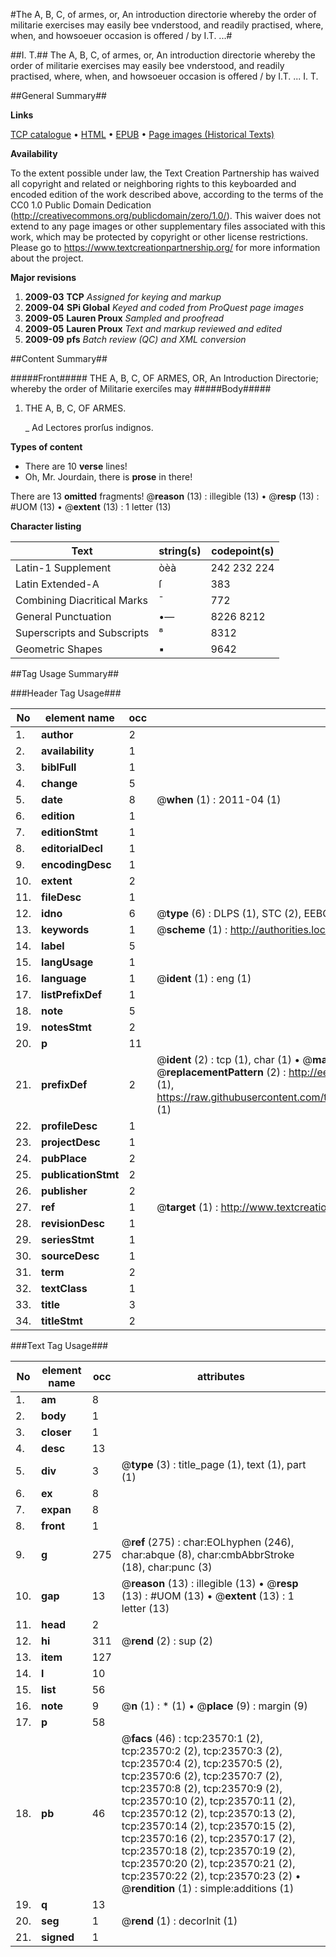 #The A, B, C, of armes, or, An introduction directorie whereby the order of militarie exercises may easily bee vnderstood, and readily practised, where, when, and howsoeuer occasion is offered / by I.T. ...#

##I. T.##
The A, B, C, of armes, or, An introduction directorie whereby the order of militarie exercises may easily bee vnderstood, and readily practised, where, when, and howsoeuer occasion is offered / by I.T. ...
I. T.

##General Summary##

**Links**

[TCP catalogue](http://www.ota.ox.ac.uk/tcp/)  • 
[HTML](http://tei.it.ox.ac.uk/tcp/Texts-HTML/free/A13/A13315.html)  • 
[EPUB](http://tei.it.ox.ac.uk/tcp/Texts-EPUB/free/A13/A13315.epub) • 
[Page images (Historical Texts)](https://historicaltexts.jisc.ac.uk/eebo-19968432e)

**Availability**

To the extent possible under law, the Text Creation Partnership has waived all copyright and related or neighboring rights to this keyboarded and encoded edition of the work described above, according to the terms of the CC0 1.0 Public Domain Dedication (http://creativecommons.org/publicdomain/zero/1.0/). This waiver does not extend to any page images or other supplementary files associated with this work, which may be protected by copyright or other license restrictions. Please go to https://www.textcreationpartnership.org/ for more information about the project.

**Major revisions**

1. __2009-03__ __TCP__ *Assigned for keying and markup*
1. __2009-04__ __SPi Global__ *Keyed and coded from ProQuest page images*
1. __2009-05__ __Lauren Proux__ *Sampled and proofread*
1. __2009-05__ __Lauren Proux__ *Text and markup reviewed and edited*
1. __2009-09__ __pfs__ *Batch review (QC) and XML conversion*

##Content Summary##

#####Front#####
THE A, B, C, OF ARMES, OR, An Introduction Directorie; whereby the order of Militarie exerciſes may 
#####Body#####

1. THE A, B, C, OF ARMES.

    _ Ad Lectores prorſus indignos.

**Types of content**

  * There are 10 **verse** lines!
  * Oh, Mr. Jourdain, there is **prose** in there!

There are 13 **omitted** fragments! 
 @__reason__ (13) : illegible (13)  •  @__resp__ (13) : #UOM (13)  •  @__extent__ (13) : 1 letter (13)

**Character listing**


|Text|string(s)|codepoint(s)|
|---|---|---|
|Latin-1 Supplement|òèà|242 232 224|
|Latin Extended-A|ſ|383|
|Combining             Diacritical Marks|̄|772|
|General Punctuation|•—|8226 8212|
|Superscripts             and Subscripts|⁸|8312|
|Geometric Shapes|▪|9642|

##Tag Usage Summary##

###Header Tag Usage###

|No|element name|occ|attributes|
|---|---|---|---|
|1.|__author__|2||
|2.|__availability__|1||
|3.|__biblFull__|1||
|4.|__change__|5||
|5.|__date__|8| @__when__ (1) : 2011-04 (1)|
|6.|__edition__|1||
|7.|__editionStmt__|1||
|8.|__editorialDecl__|1||
|9.|__encodingDesc__|1||
|10.|__extent__|2||
|11.|__fileDesc__|1||
|12.|__idno__|6| @__type__ (6) : DLPS (1), STC (2), EEBO-CITATION (1), OCLC (1), VID (1)|
|13.|__keywords__|1| @__scheme__ (1) : http://authorities.loc.gov/ (1)|
|14.|__label__|5||
|15.|__langUsage__|1||
|16.|__language__|1| @__ident__ (1) : eng (1)|
|17.|__listPrefixDef__|1||
|18.|__note__|5||
|19.|__notesStmt__|2||
|20.|__p__|11||
|21.|__prefixDef__|2| @__ident__ (2) : tcp (1), char (1)  •  @__matchPattern__ (2) : ([0-9\-]+):([0-9IVX]+) (1), (.+) (1)  •  @__replacementPattern__ (2) : http://eebo.chadwyck.com/downloadtiff?vid=$1&page=$2 (1), https://raw.githubusercontent.com/textcreationpartnership/Texts/master/tcpchars.xml#$1 (1)|
|22.|__profileDesc__|1||
|23.|__projectDesc__|1||
|24.|__pubPlace__|2||
|25.|__publicationStmt__|2||
|26.|__publisher__|2||
|27.|__ref__|1| @__target__ (1) : http://www.textcreationpartnership.org/docs/. (1)|
|28.|__revisionDesc__|1||
|29.|__seriesStmt__|1||
|30.|__sourceDesc__|1||
|31.|__term__|2||
|32.|__textClass__|1||
|33.|__title__|3||
|34.|__titleStmt__|2||


###Text Tag Usage###

|No|element name|occ|attributes|
|---|---|---|---|
|1.|__am__|8||
|2.|__body__|1||
|3.|__closer__|1||
|4.|__desc__|13||
|5.|__div__|3| @__type__ (3) : title_page (1), text (1), part (1)|
|6.|__ex__|8||
|7.|__expan__|8||
|8.|__front__|1||
|9.|__g__|275| @__ref__ (275) : char:EOLhyphen (246), char:abque (8), char:cmbAbbrStroke (18), char:punc (3)|
|10.|__gap__|13| @__reason__ (13) : illegible (13)  •  @__resp__ (13) : #UOM (13)  •  @__extent__ (13) : 1 letter (13)|
|11.|__head__|2||
|12.|__hi__|311| @__rend__ (2) : sup (2)|
|13.|__item__|127||
|14.|__l__|10||
|15.|__list__|56||
|16.|__note__|9| @__n__ (1) : * (1)  •  @__place__ (9) : margin (9)|
|17.|__p__|58||
|18.|__pb__|46| @__facs__ (46) : tcp:23570:1 (2), tcp:23570:2 (2), tcp:23570:3 (2), tcp:23570:4 (2), tcp:23570:5 (2), tcp:23570:6 (2), tcp:23570:7 (2), tcp:23570:8 (2), tcp:23570:9 (2), tcp:23570:10 (2), tcp:23570:11 (2), tcp:23570:12 (2), tcp:23570:13 (2), tcp:23570:14 (2), tcp:23570:15 (2), tcp:23570:16 (2), tcp:23570:17 (2), tcp:23570:18 (2), tcp:23570:19 (2), tcp:23570:20 (2), tcp:23570:21 (2), tcp:23570:22 (2), tcp:23570:23 (2)  •  @__rendition__ (1) : simple:additions (1)|
|19.|__q__|13||
|20.|__seg__|1| @__rend__ (1) : decorInit (1)|
|21.|__signed__|1||
